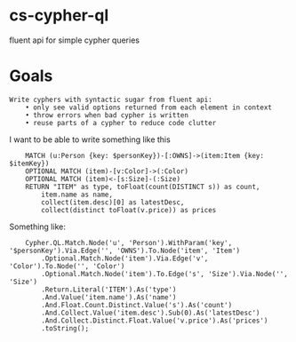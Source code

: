 # cs-cypher-ql
fluent api for simple cypher queries 

# Goals
 	Write cyphers with syntactic sugar from fluent api:
 		• only see valid options returned from each element in context
 		• throw errors when bad cypher is written
 		• reuse parts of a cypher to reduce code clutter

I want to be able to write something like this
```
    MATCH (u:Person {key: $personKey})-[:OWNS]->(item:Item {key: $itemKey})
    OPTIONAL MATCH (item)-[v:Color]->(:Color)
    OPTIONAL MATCH (item)<-[s:Size]-(:Size)
    RETURN "ITEM" as type, toFloat(count(DISTINCT s)) as count,
        item.name as name,
        collect(item.desc)[0] as latestDesc,
        collect(distinct toFloat(v.price)) as prices
```

 Something like:
```
    Cypher.QL.Match.Node('u', 'Person').WithParam('key', '$personKey').Via.Edge('', 'OWNS').To.Node('item', 'Item')
        .Optional.Match.Node('item').Via.Edge('v', 'Color').To.Node('', 'Color')
        .Optional.Match.Node('item').To.Edge('s', 'Size').Via.Node('', 'Size')
        .Return.Literal('ITEM').As('type')
        .And.Value('item.name').As('name')
        .And.Float.Count.Distinct.Value('s').As('count')
        .And.Collect.Value('item.desc').Sub(0).As('latestDesc')
        .And.Collect.Distinct.Float.Value('v.price').As('prices')
        .toString();
```
